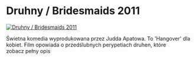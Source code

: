 Druhny / Bridesmaids 2011 
=============
[![Druhny / Bridesmaids 2011 ](http://vidos.pl/images/player.gif)](http://vidos.pl/druhny-bridesmaids-2011)

 Świetna komedia wyprodukowana przez Judda Apatowa. To 'Hangover' dla kobiet. Film opowiada o przedślubnych perypetiach druhen, które zobacz pełny opis
